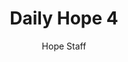---
image: /assets/img/daily-hope-default-artwork.png
title: Daily Hope 4
number: 4
categories:
  - Daily Hope
author: Hope Staff
notes: Daily Hope 4
embed: >-
  EMBED_GOES_HERE
---